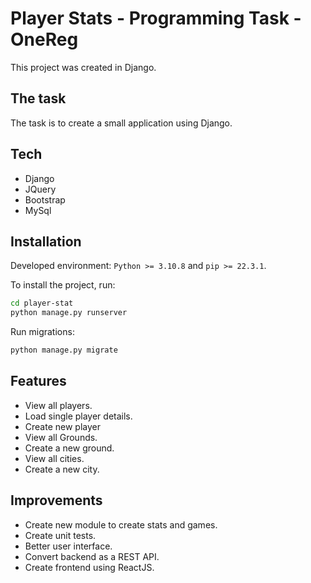 # Player Stats - Programming Task - OneReg

This project was created in Django.


## The task

The task is to create a small application using Django.

## Tech

- Django
- JQuery
- Bootstrap
- MySql

## Installation

Developed environment:  `Python >= 3.10.8` and `pip >= 22.3.1`. 

To install the project, run:

```sh
cd player-stat
python manage.py runserver
```

Run migrations:

```sh
python manage.py migrate
```

## Features

- View all players.
- Load single player details.
- Create new player
- View all Grounds.
- Create a new ground.
- View all cities.
- Create a new city.

## Improvements

- Create new module to create stats and games.
- Create unit tests.
- Better user interface.
- Convert backend as a REST API.
- Create frontend using ReactJS.

